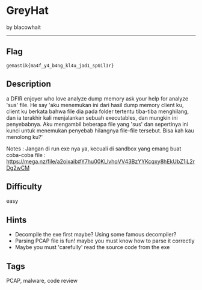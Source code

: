 # GreyHat

by blacowhait

---

## Flag

```
gemastik{ma4f_y4_b4ng_kl4u_jad1_sp0il3r}
```

## Description
a DFIR enjoyer who love analyze dump memory ask your help for analyze 'sus' file. He say 'aku menemukan ini dari hasil dump memory client ku, client ku berkata bahwa file dia pada folder tertentu tiba-tiba menghilang, dan ia terakhir kali menjalankan sebuah executables, dan mungkin ini penyebabnya. Aku mengambil beberapa file yang 'sus' dan sepertinya ini kunci untuk menemukan penyebab hilangnya file-file tersebut. Bisa kah kau menolong ku?'

Notes : Jangan di run exe nya ya, kecuali di sandbox yang emang buat coba-coba
file : https://mega.nz/file/a2oixaib#Y7hu00KLlvhqVV43BzYYKcqxy8hEkUbZ1iL2rDg2wCM

## Difficulty
easy

## Hints
* Decompile the exe first maybe? Using some famous decompiler?
* Parsing PCAP file is fun! maybe you must know how to parse it correctly
* Maybe you must 'carefully' read the source code from the exe

## Tags
PCAP, malware, code review